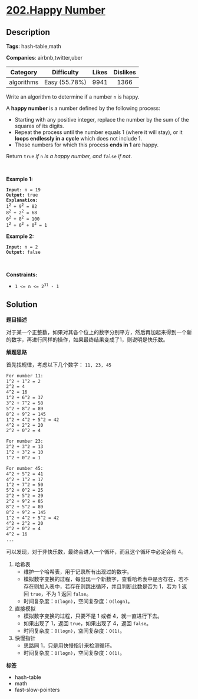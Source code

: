 # [202.Happy Number](https://leetcode.com/problems/happy-number/description/)

## Description

**Tags**: hash-table,math

**Companies**: airbnb,twitter,uber

|  Category  |  Difficulty   | Likes | Dislikes |
| :--------: | :-----------: | :---: | :------: |
| algorithms | Easy (55.78%) | 9941  |   1366   |

<p>Write an algorithm to determine if a number <code>n</code> is happy.</p>
<p>A <strong>happy number</strong> is a number defined by the following process:</p>
<ul>
  <li>Starting with any positive integer, replace the number by the sum of the squares of its digits.</li>
  <li>Repeat the process until the number equals 1 (where it will stay), or it <strong>loops endlessly in a cycle</strong> which does not include 1.</li>
  <li>Those numbers for which this process <strong>ends in 1</strong> are happy.</li>
</ul>
<p>Return <code>true</code> <em>if</em> <code>n</code> <em>is a happy number, and</em> <code>false</code> <em>if not</em>.</p>
<p>&nbsp;</p>
<p><strong class="example">Example 1:</strong></p>
<pre><code><strong>Input:</strong> n = 19
<strong>Output:</strong> true
<strong>Explanation:</strong>
1<sup>2</sup> + 9<sup>2</sup> = 82
8<sup>2</sup> + 2<sup>2</sup> = 68
6<sup>2</sup> + 8<sup>2</sup> = 100
1<sup>2</sup> + 0<sup>2</sup> + 0<sup>2</sup> = 1</code></pre>
<p><strong class="example">Example 2:</strong></p>
<pre><code><strong>Input:</strong> n = 2
<strong>Output:</strong> false</code></pre>
<p>&nbsp;</p>
<p><strong>Constraints:</strong></p>
<ul>
  <li><code>1 &lt;= n &lt;= 2<sup>31</sup> - 1</code></li>
</ul>

## Solution

**题目描述**

对于某一个正整数，如果对其各个位上的数字分别平方，然后再加起来得到一个新的数字，再进行同样的操作，如果最终结果变成了1，则说明是快乐数。

**解题思路**

首先找规律，考虑以下几个数字： `11, 23, 45`

```txt
For number 11:
1^2 + 1^2 = 2
2^2 = 4
4^2 = 16
1^2 + 6^2 = 37
3^2 + 7^2 = 58
5^2 + 8^2 = 89
8^2 + 9^2 = 145
1^2 + 4^2 + 5^2 = 42
4^2 + 2^2 = 20
2^2 + 0^2 = 4

For number 23:
2^2 + 3^2 = 13
1^2 + 3^2 = 10
1^2 + 0^2 = 1

For number 45:
4^2 + 5^2 = 41
4^2 + 1^2 = 17
1^2 + 7^2 = 50
5^2 + 0^2 = 25
2^2 + 5^2 = 29
2^2 + 9^2 = 85
8^2 + 5^2 = 89
8^2 + 9^2 = 145
1^2 + 4^2 + 5^2 = 42
4^2 + 2^2 = 20
2^2 + 0^2 = 4
4^2 = 16
...
```

可以发现，对于非快乐数，最终会进入一个循环，而且这个循环中必定会有 4。

1. 哈希表
   - 维护一个哈希表，用于记录所有出现过的数字。
   - 模拟数字变换的过程，每出现一个新数字，查看哈希表中是否存在，若不存在则加入表中，若存在则跳出循环，并且判断此数是否为 1，若为 1 返回 `true`，不为 1 返回 `false`。
   - 时间复杂度：`O(logn)`，空间复杂度：`O(logn)`。
2. 直接模拟
   - 模拟数字变换的过程，只要不是 1 或者 4，就一直进行下去。
   - 如果出现了 1，返回 `true`，如果出现了 4，返回 `false`。
   - 时间复杂度：`O(logn)`，空间复杂度：`O(1)`。
3. 快慢指针
   - 思路同 1，只是用快慢指针来检测循环。
   - 时间复杂度：`O(logn)`，空间复杂度：`O(1)`。

**标签**

- hash-table
- math
- fast-slow-pointers
